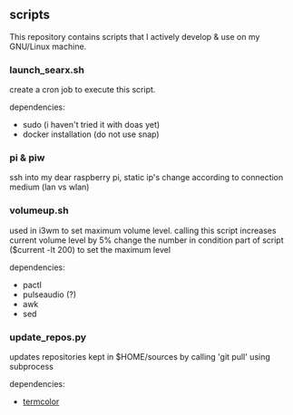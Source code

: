 ## scripts

This repository contains scripts that I actively develop & use on my GNU/Linux machine.

### launch_searx.sh

create a cron job to execute this script.

dependencies:
 - sudo (i haven't tried it with doas yet)
 - docker installation (do not use snap)

### pi & piw

ssh into my dear raspberry pi, static ip's change according to connection medium (lan vs wlan)

### volumeup.sh

used in i3wm to set maximum volume level. calling this script increases current volume level by 5%
change the number in condition part of script ($current -lt 200) to set the maximum level

dependencies:
 - pactl
 - pulseaudio (?)
 - awk
 - sed

### update_repos.py

updates repositories kept in $HOME/sources by calling 'git pull' using subprocess

dependencies:
 - [termcolor](https://pypi.org/project/termcolor)
